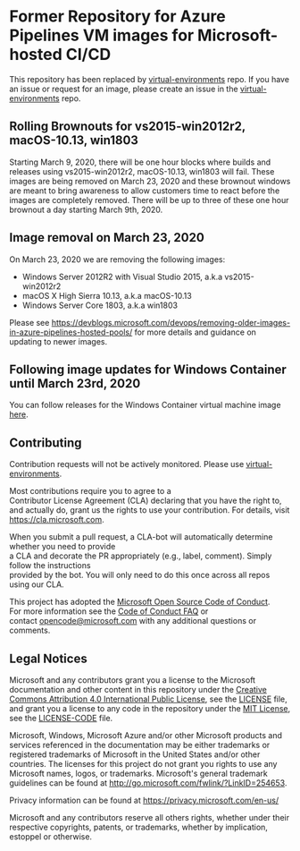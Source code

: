 # Former Repository for Azure Pipelines VM images for Microsoft-hosted CI/CD

This repository has been replaced by [virtual-environments](https://github.com/actions/virtual-environments) repo. If you have an issue or request for an image, please create an issue in the [virtual-environments](https://github.com/actions/virtual-environments) repo.

## Rolling Brownouts for vs2015-win2012r2, macOS-10.13, win1803

Starting March 9, 2020, there will be one hour blocks where builds and releases using vs2015-win2012r2, macOS-10.13, win1803 will fail. These images are being removed on March 23, 2020 and these brownout windows are meant to bring awareness to allow customers time to react before the images are completely removed. There will be up to three of these one hour brownout a day starting March 9th, 2020.

## Image removal on March 23, 2020

On March 23, 2020 we are removing the following images:

- Windows Server 2012R2 with Visual Studio 2015, a.k.a vs2015-win2012r2
- macOS X High Sierra 10.13, a.k.a macOS-10.13
- Windows Server Core 1803, a.k.a win1803

Please see https://devblogs.microsoft.com/devops/removing-older-images-in-azure-pipelines-hosted-pools/ for more details and guidance on updating to newer images.

## Following image updates for Windows Container until March 23rd, 2020
You can follow releases for the Windows Container virtual machine image [here](https://github.com/Microsoft/azure-pipelines-image-generation/releases). 

## Contributing	
Contribution requests will not be actively monitored. Please use [virtual-environments](https://github.com/actions/virtual-environments).

Most contributions require you to agree to a	
Contributor License Agreement (CLA) declaring that you have the right to, and actually do, grant us	
the rights to use your contribution. For details, visit https://cla.microsoft.com.	

When you submit a pull request, a CLA-bot will automatically determine whether you need to provide	
a CLA and decorate the PR appropriately (e.g., label, comment). Simply follow the instructions	
provided by the bot. You will only need to do this once across all repos using our CLA.	

This project has adopted the [Microsoft Open Source Code of Conduct](https://opensource.microsoft.com/codeofconduct/).	
For more information see the [Code of Conduct FAQ](https://opensource.microsoft.com/codeofconduct/faq/) or	
contact [opencode@microsoft.com](mailto:opencode@microsoft.com) with any additional questions or comments.


## Legal Notices

Microsoft and any contributors grant you a license to the Microsoft documentation and other content
in this repository under the [Creative Commons Attribution 4.0 International Public License](https://creativecommons.org/licenses/by/4.0/legalcode),
see the [LICENSE](LICENSE) file, and grant you a license to any code in the repository under the [MIT License](https://opensource.org/licenses/MIT), see the
[LICENSE-CODE](LICENSE-CODE) file.

Microsoft, Windows, Microsoft Azure and/or other Microsoft products and services referenced in the documentation
may be either trademarks or registered trademarks of Microsoft in the United States and/or other countries.
The licenses for this project do not grant you rights to use any Microsoft names, logos, or trademarks.
Microsoft's general trademark guidelines can be found at http://go.microsoft.com/fwlink/?LinkID=254653.

Privacy information can be found at https://privacy.microsoft.com/en-us/

Microsoft and any contributors reserve all others rights, whether under their respective copyrights, patents,
or trademarks, whether by implication, estoppel or otherwise.

